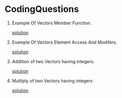 # CodingQuestions
1. Example Of Vectors Member Function.

   [solution](../../tree/main/ExOfVectorsMemberFunction)
   
2. Example Of Vectors Element Access And Modifers.
   
   [solution](../../tree/main/ExOfVectorsElementAccessAndModifiers)
   
3. Addition of two Vectors having integers.

   [solution](../../tree/main/AddOfTwoVector)

4. Multiply of two Vectors having integers
   
   [solution](../../tree/main/MultiplicationOfTwoVector)
   
